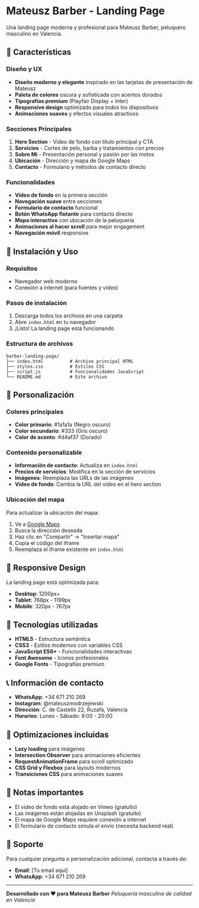 # Mateusz Barber - Landing Page

Una landing page moderna y profesional para Mateusz Barber, peluquero masculino en Valencia.

## 🎯 Características

### Diseño y UX
- **Diseño moderno y elegante** inspirado en las tarjetas de presentación de Mateusz
- **Paleta de colores** oscura y sofisticada con acentos dorados
- **Tipografías premium** (Playfair Display + Inter)
- **Responsive design** optimizado para todos los dispositivos
- **Animaciones suaves** y efectos visuales atractivos

### Secciones Principales
1. **Hero Section** - Video de fondo con título principal y CTA
2. **Servicios** - Cortes de pelo, barba y tratamientos con precios
3. **Sobre Mí** - Presentación personal y pasión por las motos
4. **Ubicación** - Dirección y mapa de Google Maps
5. **Contacto** - Formulario y métodos de contacto directo

### Funcionalidades
- **Video de fondo** en la primera sección
- **Navegación suave** entre secciones
- **Formulario de contacto** funcional
- **Botón WhatsApp flotante** para contacto directo
- **Mapa interactivo** con ubicación de la peluquería
- **Animaciones al hacer scroll** para mejor engagement
- **Navegación móvil** responsive

## 🚀 Instalación y Uso

### Requisitos
- Navegador web moderno
- Conexión a internet (para fuentes y video)

### Pasos de instalación
1. Descarga todos los archivos en una carpeta
2. Abre `index.html` en tu navegador
3. ¡Listo! La landing page está funcionando

### Estructura de archivos
```
barber-landing-page/
├── index.html          # Archivo principal HTML
├── styles.css          # Estilos CSS
├── script.js           # Funcionalidades JavaScript
└── README.md           # Este archivo
```

## 🎨 Personalización

### Colores principales
- **Color primario**: #1a1a1a (Negro oscuro)
- **Color secundario**: #333 (Gris oscuro)
- **Color de acento**: #d4af37 (Dorado)

### Contenido personalizable
- **Información de contacto**: Actualiza en `index.html`
- **Precios de servicios**: Modifica en la sección de servicios
- **Imágenes**: Reemplaza las URLs de las imágenes
- **Video de fondo**: Cambia la URL del video en el hero section

### Ubicación del mapa
Para actualizar la ubicación del mapa:
1. Ve a [Google Maps](https://maps.google.com)
2. Busca la dirección deseada
3. Haz clic en "Compartir" → "Insertar mapa"
4. Copia el código del iframe
5. Reemplaza el iframe existente en `index.html`

## 📱 Responsive Design

La landing page está optimizada para:
- **Desktop**: 1200px+
- **Tablet**: 768px - 1199px
- **Mobile**: 320px - 767px

## 🔧 Tecnologías utilizadas

- **HTML5** - Estructura semántica
- **CSS3** - Estilos modernos con variables CSS
- **JavaScript ES6+** - Funcionalidades interactivas
- **Font Awesome** - Iconos profesionales
- **Google Fonts** - Tipografías premium

## 📞 Información de contacto

- **WhatsApp**: +34 671 210 269
- **Instagram**: @mateuszmodrzejewski
- **Dirección**: C. de Castelló 22, Ruzafa, Valencia
- **Horarios**: Lunes - Sábado: 9:00 - 20:00

## 🚀 Optimizaciones incluidas

- **Lazy loading** para imágenes
- **Intersection Observer** para animaciones eficientes
- **RequestAnimationFrame** para scroll optimizado
- **CSS Grid y Flexbox** para layouts modernos
- **Transiciones CSS** para animaciones suaves

## 📝 Notas importantes

- El video de fondo está alojado en Vimeo (gratuito)
- Las imágenes están alojadas en Unsplash (gratuito)
- El mapa de Google Maps requiere conexión a internet
- El formulario de contacto simula el envío (necesita backend real)

## 🤝 Soporte

Para cualquier pregunta o personalización adicional, contacta a través de:
- **Email**: [Tu email aquí]
- **WhatsApp**: +34 671 210 269

---

**Desarrollado con ❤️ para Mateusz Barber**
*Peluquería masculina de calidad en Valencia*
